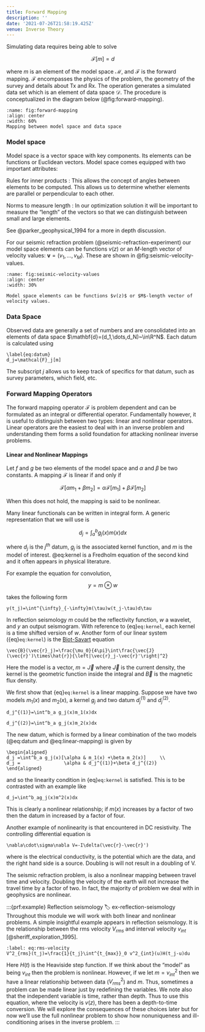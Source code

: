 ```yaml
---
title: Forward Mapping
description: ''
date: '2021-07-26T21:58:19.425Z'
venue: Inverse Theory
---
```


Simulating data requires being able to solve

$$ \mathcal{F}[m] = d $$

where $m$ is an element of the model space $\mathcal{M}$, and $\mathcal{F}$ is the forward mapping. $\mathcal{F}$ encompasses the physics of the problem, the geometry of the survey and details about Tx and Rx. The operation generates a simulated data set which is an element of data space $\mathcal{D}$. The procedure is conceptualized in the diagram below (@fig:forward-mapping).

```{figure} images/VNMrkxzChhdveZyf6lmb-3zKlKqaAqrRWcQMMX7H6-v2.png
:name: fig:forward-mapping
:align: center
:width: 60%
Mapping between model space and data space
```

### Model space

Model space is a vector space with key components. Its elements can be functions or Euclidean vectors. Model space comes equipped with two important attributes:

Rules for inner products
: This allows the concept of angles between elements to be computed. This allows us to determine whether elements are parallel or perpendicular to each other.

Norms to measure length
: In our optimization solution it will be important to measure the “length” of the vectors so that we can distinguish between small and large elements.

See @parker_geophysical_1994 for a more in depth discussion.

For our seismic refraction problem (@seismic-refraction-experiment) our model space elements can be functions $v(z)$ or an $M$-length vector of velocity values: $\mathbf{v}=(v_1, \dots,v_M)$. These are shown in @fig:seismic-velocity-values.

```{figure} images/VNMrkxzChhdveZyf6lmb-1MMgRl6oRm8JDCBnlEsk-v3.png
:name: fig:seismic-velocity-values
:align: center
:width: 30%

Model space elements can be functions $v(z)$ or $M$-length vector of velocity values.
```

### Data Space

Observed data are generally a set of numbers and are consolidated into an elements of data space $\mathbf{d}=(d_1,\dots,d_N)~\in\R^N$. Each datum is calculated using

```{math}
\label{eq:datum}
d_j=\mathcal{F}_j[m]
```

The subscript $j$ allows us to keep track of specifics for that datum, such as survey parameters, which field, etc.

### Forward Mapping Operators

The forward mapping operator $\mathcal{F}$ is problem dependent and can be formulated as an integral or differential operator. Fundamentally however, it is useful to distinguish between two types: linear and nonlinear operators. Linear operators are the easiest to deal with in an inverse problem and understanding them forms a solid foundation for attacking nonlinear inverse problems.

#### Linear and Nonlinear Mappings

Let $f$ and $g$ be two elements of the model space and $\alpha$ and $\beta$ be two constants. A mapping $\mathcal{F}$ is linear if and only if

$$
\label{eq:linear-mapping}
\mathcal{F}[\alpha m_1+\beta m_2]=\alpha\mathcal{F}[m_1]+\beta\mathcal{F}[m_2]
$$

When this does not hold, the mapping is said to be nonlinear.

Many linear functionals can be written in integral form. A generic representation that we will use is

$$
\label{eq:kernel}
d_j=\int^b_ag_j(x)m(x)dx
$$

where $d_j$ is the $j^{th}$ datum, $g_j$ is the associated kernel function, and $m$ is the model of interest. @eq:kernel is a Fredholm equation of the second kind and it often appears in physical literature.

For example the equation for convolution,

$$ y = m \otimes w $$

takes the following form

```{math}
y(t_j)=\int^{\infty}_{-\infty}m(\tau)w(t_j-\tau)d\tau
```

In reflection seismology $m$ could be the reflectivity function, $w$ a wavelet, and $y$ an output seismogram. With reference to {eq}`eq:kernel`, each kernel is a time shifted version of $w$. Another form of our linear system ({eq}`eq:kernel`) is the [Biot-Savart](https://en.wikipedia.org/wiki/Biot%E2%80%93Savart_law) equation

```{math}
\vec{B}(\vec{r}_j)=\frac{\mu_0}{4\pi}\int\frac{\vec{J}(\vec{r}')\times\hat{r}}{\left|\vec{r}_j-\vec{r}'\right|^2}
```

Here the model is a vector, $m=\vec{J}$ where $\vec J$ is the current density, the kernel is the geometric function inside the integral and $\vec B$ is the magnetic flux density.

We first show that {eq}`eq:kernel` is a linear mapping. Suppose we have two models $m_1(x)$ and $m_2(x)$, a kernel $g_j$ and two datum $d_j^{(1)}$ and $d_j^{(2)}$.

```{math}
d_j^{(1)}=\int^b_a g_j(x)m_1(x)dx
```

```{math}
d_j^{(2)}=\int^b_a g_j(x)m_2(x)dx
```

The new datum, which is formed by a linear combination of the two models (@eq:datum and @eq:linear-mapping) is given by

```{math}
\begin{aligned}
d_j =\int^b_a g_j(x)[\alpha & m_1(x) +\beta m_2(x)]     \\
d_j =                \alpha & d_j^{(1)}+\beta d_j^{(2)}
\end{aligned}
```

and so the linearity condition in {eq}`eq:kernel` is satisfied. This is to be contrasted with an example like

```{math}
d_j=\int^b_ag_j(x)m^2(x)dx
```

This is clearly a nonlinear relationship; if $m(x)$ increases by a factor of two then the datum in increased by a factor of four.

Another example of nonlinearity is that encountered in DC resistivity. The controlling differential equation is

```{math}
\nabla\cdot\sigma\nabla V=-I\delta(\vec{r}-\vec{r}')
```

where is the electrical conductivity, is the potential which are the data, and the right hand side is a source. Doubling is will not result in a doubling of V.

The seismic refraction problem, is also a nonlinear mapping between travel time and velocity. Doubling the velocity of the earth will not increase the travel time by a factor of two. In fact, the majority of problem we deal with in geophysics are nonlinear.

:::{prf:example} Reflection seismology
:label: ex-reflection-seismology
Throughout this module we will work with both linear and nonlinear problems. A simple insightful example appears in reflection seismology. It is the relationship between the rms velocity $V_{rms}$ and interval velocity $v_{int}$ [@sheriff_exploration_1995].

```{math}
:label: eq:rms-velocity
V^2_{rms}(t_j)=\frac{1}{t_j}\int^{t_{max}}_0 v^2_{int}(u)H(t_j-u)du
```

Here $H(t)$ is the Heaviside step function. If we think about the “model” as being $v_{int}$ then the problem is nonlinear. However, if we let $m=v^2_{int}$ then we have a linear relationship between data ($V^2_{rms}$) and $m$. Thus, sometimes a problem can be made linear just by redefining the variables. We note also that the independent variable is time, rather than depth. Thus to use this equation, where the velocity is $v(z)$, there has been a depth-to-time conversion. We will explore the consequences of these choices later but for now we’ll use the full nonlinear problem to show how nonuniqueness and ill-conditioning arises in the inverse problem.
:::
